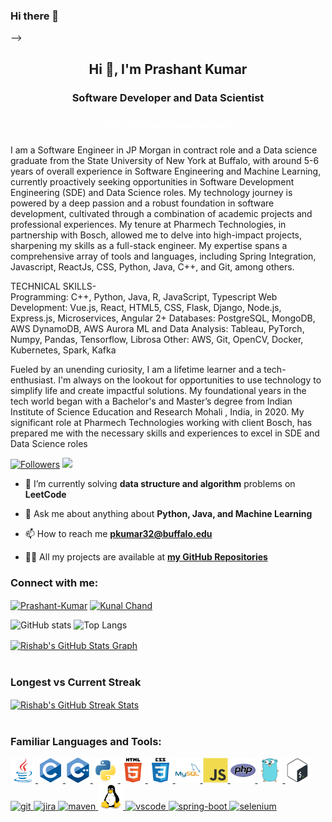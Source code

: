 ### Hi there 👋


-->

<h2 align="center">Hi 👋, I'm Prashant Kumar</h2>
<h3 align="center">Software Developer and Data Scientist </h3>
<h3 align="center"><a href="https://github.com/prashantkumaromar?tab=repositories" style="text-decoration:none;color:white">(My GitHub Repositories)</a></h3>

<h3 align="center"></h3>





I am a Software Engineer in JP Morgan in contract role and a Data science graduate from the State University of New York at Buffalo, with around 5-6 years of overall experience in Software Engineering and Machine Learning, currently proactively seeking opportunities in Software Development Engineering (SDE) and Data Science roles. My technology journey is powered by a deep passion and a robust foundation in software development, cultivated through a combination of academic projects and professional experiences. My tenure at Pharmech Technologies, in partnership with Bosch, allowed me to delve into high-impact projects, sharpening my skills as a full-stack engineer. My expertise spans a comprehensive array of tools and languages, including Spring Integration, Javascript, ReactJs, CSS, Python, Java, C++, and Git, among others.


TECHNICAL SKILLS-  
Programming:    		C++, Python, Java,  R, JavaScript, Typescript
Web Development: 		Vue.js,  React, HTML5, CSS, Flask, Django, Node.js, Express.js, Microservices, Angular 2+
Databases:   			PostgreSQL, MongoDB, AWS DynamoDB, AWS Aurora
ML and Data Analysis: 		Tableau, PyTorch, Numpy, Pandas, Tensorflow,  Librosa
Other: 				AWS, Git, OpenCV, Docker, Kubernetes, Spark, Kafka

Fueled by an unending curiosity, I am a lifetime learner and a tech-enthusiast. I'm always on the lookout for opportunities to use technology to simplify life and create impactful solutions. My foundational years in the tech world began with a Bachelor's and Master’s degree from Indian Institute of Science Education and Research Mohali
, India, in 2020. My significant role at Pharmech Technologies working with client Bosch, has prepared me with the necessary skills and experiences to excel in SDE and Data Science roles











[![Followers](https://img.shields.io/github/followers/prashantkumaromar?style=social)]()
![](https://visitor-badge.laobi.icu/badge?page_id=prashantkumaromar.CharalambosIoannou)


- 🌱 I’m currently solving **data structure and algorithm** problems on **LeetCode**

- 💬 Ask me about anything about **Python, Java, and Machine Learning** 

- 📫 How to reach me **pkumar32@buffalo.edu**

- 👨‍💻 All my projects are available at [**my GitHub Repositories**](https://github.com/prashantkumaromar?tab=repositories)

<h3 align="left">Connect with me:</h3>
<p align="left">
<a href="https://linkedin.com/in/prashant-kumar-0124ba155/" target="blank"><img align="center" src="https://raw.githubusercontent.com/rahuldkjain/github-profile-readme-generator/master/src/images/icons/Social/linked-in-alt.svg" alt="Prashant-Kumar" height="30" width="40" /></a>
<a href="mailto: pkumar32@buffalo.edu" target="blank">
    <img align="center" src="https://upload.wikimedia.org/wikipedia/commons/thumb/7/7e/Gmail_icon_%282020%29.svg/320px-Gmail_icon_%282020%29.svg.png" alt="Kunal Chand" height="30" width="40" />
</a>

    
</p>





<p align="center">

<a>![GitHub stats](https://github-readme-stats.vercel.app/api?username=prashantkumaromar&show_icons=true&theme=tokyonight) </a>
<a> ![Top Langs](https://github-readme-stats.vercel.app/api/top-langs/?username=prashantkumaromar&theme=tokyonight) </a>

</p>


<a href="https://github.com/prashantkumaromar/prashantkumaromar">
  <img align="center" src="https://github-profile-summary-cards.vercel.app/api/cards/profile-details?username=prashantkumaromar&theme=gruvbox&hide_border=true)](https://github.com/prashantkumaromar" alt="Rishab's GitHub Stats Graph"/>
</a>
<br><br>
<h3>Longest vs Current Streak </h3>
<a href="https://github.com/prashantkumaromar/prashantkumaromar">
  <img align="center" src="https://github-readme-streak-stats.herokuapp.com/?user=prashantkumaromar&theme=gruvbox" alt="Rishab's GitHub Streak Stats"/>
</a>
<br><br>
<!-- <a href="https://github.com/prashantkumaromar/prashantkumaromar">
  <img align="center" src="https://activity-graph.herokuapp.com/graph?username=prashantkumaromar&theme=gruvbox&hide_border=true&custom_title=Contribution%20Graph" alt="Rishab's GitHub Contributions Graph"/>
</a> -->
</div>





<h3 align="left">Familiar Languages and Tools:</h3>
<p align="left"> 
   <a href="https://www.java.com" target="_blank" rel="noreferrer"> <img src="https://raw.githubusercontent.com/devicons/devicon/master/icons/java/java-original.svg" alt="java" width="40" height="40"/> </a>
    <a href="https://en.wikipedia.org/wiki/C_(programming_language)" target="_blank" rel="noreferrer"> <img src="https://raw.githubusercontent.com/devicons/devicon/master/icons/c/c-original.svg" alt="c" width="40" height="40"/> </a> 
    <a href="https://en.wikipedia.org/wiki/C%2B%2B" target="_blank" rel="noreferrer"> <img src="https://raw.githubusercontent.com/devicons/devicon/master/icons/cplusplus/cplusplus-original.svg" alt="cplusplus" width="40" height="40"/> </a> 
    <a href="https://www.python.org" target="_blank" rel="noreferrer"> <img src="https://raw.githubusercontent.com/devicons/devicon/master/icons/python/python-original.svg" alt="python" width="40" height="40"/> </a> 
    <a href="https://www.w3schools.com/html/" target="_blank" rel="noreferrer"> <img src="https://raw.githubusercontent.com/devicons/devicon/master/icons/html5/html5-original-wordmark.svg" alt="html5" width="40" height="40"/> </a> 
    <a href="https://www.w3schools.com/css/" target="_blank" rel="noreferrer"> <img src="https://raw.githubusercontent.com/devicons/devicon/master/icons/css3/css3-original-wordmark.svg" alt="css3" width="40" height="40"/> </a> 
    <a href="https://www.w3schools.com/sql/" target="_blank" rel="noreferrer"> <img src="https://raw.githubusercontent.com/devicons/devicon/master/icons/mysql/mysql-original-wordmark.svg" alt="sql" width="40" height="40"/> </a> 
    <a href="https://developer.mozilla.org/en-US/docs/Web/JavaScript" target="_blank" rel="noreferrer"> <img src="https://raw.githubusercontent.com/devicons/devicon/master/icons/javascript/javascript-original.svg" alt="javascript" width="40" height="40"/> </a> 
    <a href="https://www.php.net/" target="_blank" rel="noreferrer"> <img src="https://raw.githubusercontent.com/devicons/devicon/master/icons/php/php-original.svg" alt="php" width="40" height="40"/> </a> 
    <a href="https://golang.org/" target="_blank" rel="noreferrer"> <img src="https://raw.githubusercontent.com/devicons/devicon/master/icons/go/go-original.svg" alt="go" width="40" height="40"/> </a> 
    <a href="https://www.gnu.org/software/bash/" target="_blank" rel="noreferrer"> <img src="https://raw.githubusercontent.com/devicons/devicon/master/icons/bash/bash-original.svg" alt="shell" width="40" height="40"/> </a> 
    <a href="https://git-scm.com/" target="_blank" rel="noreferrer"> <img src="https://www.vectorlogo.zone/logos/git-scm/git-scm-icon.svg" alt="git" width="40" height="40"/> </a> 
    <a href="https://www.atlassian.com/software/jira" target="_blank" rel="noreferrer"> <img src="https://www.vectorlogo.zone/logos/atlassian_jira/atlassian_jira-icon.svg" alt="jira" width="40" height="40"/> </a> 
    <a href="https://maven.apache.org/" target="_blank" rel="noreferrer"> <img src="https://www.vectorlogo.zone/logos/apache/apache-icon.svg" alt="maven" width="40" height="40"/> </a> 
    <a href="https://www.linux.org/" target="_blank" rel="noreferrer"> <img src="https://raw.githubusercontent.com/devicons/devicon/master/icons/linux/linux-original.svg" alt="linux" width="40" height="40"/> </a> 
    <a href="https://code.visualstudio.com/" target="_blank" rel="noreferrer"> <img src="https://www.vectorlogo.zone/logos/visualstudio_code/visualstudio_code-icon.svg" alt="vscode" width="40" height="40"/> </a> 
    <a href="https://spring.io/projects/spring-boot" target="_blank" rel="noreferrer"> <img src="https://www.vectorlogo.zone/logos/springio/springio-icon.svg" alt="spring-boot" width="40" height="40"/> </a> 
    <a href="https://www.selenium.dev" target="_blank" rel="noreferrer"> <img src="https://raw.githubusercontent.com/detain/svg-logos/780f25886640cef088af994181646db2f6b1a3f8/svg/selenium-logo.svg" alt="selenium" width="40" height="40"/> </a>
</p>
